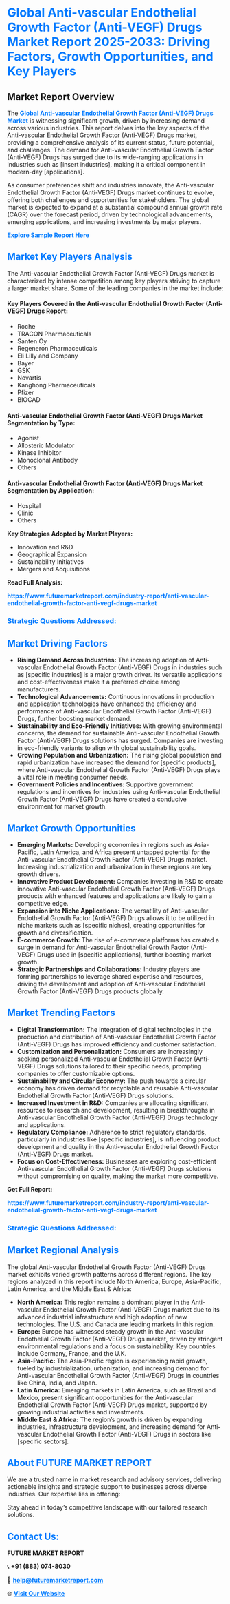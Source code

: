<h1 style="color: #007BFF;">Global Anti-vascular Endothelial Growth Factor (Anti-VEGF) Drugs Market Report 2025-2033: Driving Factors, Growth Opportunities, and Key Players</h1>

<section id="overview">
<h2>Market Report Overview</h2>
<p>The <a href="https://www.futuremarketreport.com/industry-report/anti-vascular-endothelial-growth-factor-anti-vegf-drugs-market" style="color: #007BFF; text-decoration: none;"><strong>Global Anti-vascular Endothelial Growth Factor (Anti-VEGF) Drugs Market</strong></a> is witnessing significant growth, driven by increasing demand across various industries. This report delves into the key aspects of the Anti-vascular Endothelial Growth Factor (Anti-VEGF) Drugs market, providing a comprehensive analysis of its current status, future potential, and challenges. The demand for Anti-vascular Endothelial Growth Factor (Anti-VEGF) Drugs has surged due to its wide-ranging applications in industries such as [insert industries], making it a critical component in modern-day [applications].</p>
<p>As consumer preferences shift and industries innovate, the Anti-vascular Endothelial Growth Factor (Anti-VEGF) Drugs market continues to evolve, offering both challenges and opportunities for stakeholders. The global market is expected to expand at a substantial compound annual growth rate (CAGR) over the forecast period, driven by technological advancements, emerging applications, and increasing investments by major players.</p>
</section>

<section id="overview">
<p><a href="https://www.futuremarketreport.com/request-sample/reportId=79036" style="color: #007BFF; text-decoration: none;"><strong>Explore Sample Report Here</strong></a></p>
</section>

<section id="key-players">
<h2 style="color: #007BFF;">Market Key Players Analysis</h2>
<p>The Anti-vascular Endothelial Growth Factor (Anti-VEGF) Drugs market is characterized by intense competition among key players striving to capture a larger market share. Some of the leading companies in the market include:</p>
<h4>Key Players Covered in the Anti-vascular Endothelial Growth Factor (Anti-VEGF) Drugs Report:</h4>
<ul><li>Roche</li><li>TRACON Pharmaceuticals</li><li>Santen Oy</li><li>Regeneron Pharmaceuticals</li><li>Eli Lilly and Company</li><li>Bayer</li><li>GSK</li><li>Novartis</li><li>Kanghong Pharmaceuticals</li><li>Pfizer</li><li>BIOCAD</li></ul>
<h4>Anti-vascular Endothelial Growth Factor (Anti-VEGF) Drugs Market Segmentation by Type:</h4>
<ul><li>Agonist</li><li>Allosteric Modulator</li><li>Kinase Inhibitor</li><li>Monoclonal Antibody</li><li>Others</li></ul>

<h4>Anti-vascular Endothelial Growth Factor (Anti-VEGF) Drugs Market Segmentation by Application:</h4>
<ul><li>Hospital</li><li>Clinic</li><li>Others</li></ul>
<p><strong>Key Strategies Adopted by Market Players:</strong></p>
<ul>
<li>Innovation and R&D</li>
<li>Geographical Expansion</li>
<li>Sustainability Initiatives</li>
<li>Mergers and Acquisitions</li>
</ul>
</section>

<section>
<p><strong>Read Full Analysis: </strong></p><a href="https://www.futuremarketreport.com/industry-report/anti-vascular-endothelial-growth-factor-anti-vegf-drugs-market" style="color: #007BFF; text-decoration: none;"><strong>https://www.futuremarketreport.com/industry-report/anti-vascular-endothelial-growth-factor-anti-vegf-drugs-market</strong></a>
<h3 style="color: #007BFF;">Strategic Questions Addressed:</h3>
</section>

<section id="driving-factors">
<h2 style="color: #007BFF;">Market Driving Factors</h2>
<ul>
<li><strong>Rising Demand Across Industries:</strong> The increasing adoption of Anti-vascular Endothelial Growth Factor (Anti-VEGF) Drugs in industries such as [specific industries] is a major growth driver. Its versatile applications and cost-effectiveness make it a preferred choice among manufacturers.</li>
<li><strong>Technological Advancements:</strong> Continuous innovations in production and application technologies have enhanced the efficiency and performance of Anti-vascular Endothelial Growth Factor (Anti-VEGF) Drugs, further boosting market demand.</li>
<li><strong>Sustainability and Eco-Friendly Initiatives:</strong> With growing environmental concerns, the demand for sustainable Anti-vascular Endothelial Growth Factor (Anti-VEGF) Drugs solutions has surged. Companies are investing in eco-friendly variants to align with global sustainability goals.</li>
<li><strong>Growing Population and Urbanization:</strong> The rising global population and rapid urbanization have increased the demand for [specific products], where Anti-vascular Endothelial Growth Factor (Anti-VEGF) Drugs plays a vital role in meeting consumer needs.</li>
<li><strong>Government Policies and Incentives:</strong> Supportive government regulations and incentives for industries using Anti-vascular Endothelial Growth Factor (Anti-VEGF) Drugs have created a conducive environment for market growth.</li>
</ul>
</section>

<section id="growth-opportunities">
<h2 style="color: #007BFF;">Market Growth Opportunities</h2>
<ul>
<li><strong>Emerging Markets:</strong> Developing economies in regions such as Asia-Pacific, Latin America, and Africa present untapped potential for the Anti-vascular Endothelial Growth Factor (Anti-VEGF) Drugs market. Increasing industrialization and urbanization in these regions are key growth drivers.</li>
<li><strong>Innovative Product Development:</strong> Companies investing in R&D to create innovative Anti-vascular Endothelial Growth Factor (Anti-VEGF) Drugs products with enhanced features and applications are likely to gain a competitive edge.</li>
<li><strong>Expansion into Niche Applications:</strong> The versatility of Anti-vascular Endothelial Growth Factor (Anti-VEGF) Drugs allows it to be utilized in niche markets such as [specific niches], creating opportunities for growth and diversification.</li>
<li><strong>E-commerce Growth:</strong> The rise of e-commerce platforms has created a surge in demand for Anti-vascular Endothelial Growth Factor (Anti-VEGF) Drugs used in [specific applications], further boosting market growth.</li>
<li><strong>Strategic Partnerships and Collaborations:</strong> Industry players are forming partnerships to leverage shared expertise and resources, driving the development and adoption of Anti-vascular Endothelial Growth Factor (Anti-VEGF) Drugs products globally.</li>
</ul>
</section>

<section id="trending-factors">
<h2 style="color: #007BFF;">Market Trending Factors</h2>
<ul>
<li><strong>Digital Transformation:</strong> The integration of digital technologies in the production and distribution of Anti-vascular Endothelial Growth Factor (Anti-VEGF) Drugs has improved efficiency and customer satisfaction.</li>
<li><strong>Customization and Personalization:</strong> Consumers are increasingly seeking personalized Anti-vascular Endothelial Growth Factor (Anti-VEGF) Drugs solutions tailored to their specific needs, prompting companies to offer customizable options.</li>
<li><strong>Sustainability and Circular Economy:</strong> The push towards a circular economy has driven demand for recyclable and reusable Anti-vascular Endothelial Growth Factor (Anti-VEGF) Drugs solutions.</li>
<li><strong>Increased Investment in R&D:</strong> Companies are allocating significant resources to research and development, resulting in breakthroughs in Anti-vascular Endothelial Growth Factor (Anti-VEGF) Drugs technology and applications.</li>
<li><strong>Regulatory Compliance:</strong> Adherence to strict regulatory standards, particularly in industries like [specific industries], is influencing product development and quality in the Anti-vascular Endothelial Growth Factor (Anti-VEGF) Drugs market.</li>
<li><strong>Focus on Cost-Effectiveness:</strong> Businesses are exploring cost-efficient Anti-vascular Endothelial Growth Factor (Anti-VEGF) Drugs solutions without compromising on quality, making the market more competitive.</li>
</ul>
</section>

<section>
<p><strong>Get Full Report: </strong></p><a href="https://www.futuremarketreport.com/industry-report/anti-vascular-endothelial-growth-factor-anti-vegf-drugs-market" style="color: #007BFF; text-decoration: none;"><strong>https://www.futuremarketreport.com/industry-report/anti-vascular-endothelial-growth-factor-anti-vegf-drugs-market</strong></a>
<h3 style="color: #007BFF;">Strategic Questions Addressed:</h3>
</section>


<section id="regional-analysis">
<h2 style="color: #007BFF;">Market Regional Analysis</h2>
<p>The global Anti-vascular Endothelial Growth Factor (Anti-VEGF) Drugs market exhibits varied growth patterns across different regions. The key regions analyzed in this report include North America, Europe, Asia-Pacific, Latin America, and the Middle East & Africa:</p>
<ul>
<li><strong>North America:</strong> This region remains a dominant player in the Anti-vascular Endothelial Growth Factor (Anti-VEGF) Drugs market due to its advanced industrial infrastructure and high adoption of new technologies. The U.S. and Canada are leading markets in this region.</li>
<li><strong>Europe:</strong> Europe has witnessed steady growth in the Anti-vascular Endothelial Growth Factor (Anti-VEGF) Drugs market, driven by stringent environmental regulations and a focus on sustainability. Key countries include Germany, France, and the U.K.</li>
<li><strong>Asia-Pacific:</strong> The Asia-Pacific region is experiencing rapid growth, fueled by industrialization, urbanization, and increasing demand for Anti-vascular Endothelial Growth Factor (Anti-VEGF) Drugs in countries like China, India, and Japan.</li>
<li><strong>Latin America:</strong> Emerging markets in Latin America, such as Brazil and Mexico, present significant opportunities for the Anti-vascular Endothelial Growth Factor (Anti-VEGF) Drugs market, supported by growing industrial activities and investments.</li>
<li><strong>Middle East & Africa:</strong> The region’s growth is driven by expanding industries, infrastructure development, and increasing demand for Anti-vascular Endothelial Growth Factor (Anti-VEGF) Drugs in sectors like [specific sectors].</li>
</ul>
</section>

<footer>
<h2 style="color: #007BFF;">About FUTURE MARKET REPORT</h2>
<p>We are a trusted name in market research and advisory services, delivering actionable insights and strategic support to businesses across diverse industries. Our expertise lies in offering:</p>

<p>Stay ahead in today’s competitive landscape with our tailored research solutions.</p>

<h2 style="color: #007BFF;">Contact Us:</h2>
<p><strong>FUTURE MARKET REPORT</strong></p>
<p>📞 <strong>+91 (883) 074-8030</strong></p>
<p>📧 <strong><a href="mailto:help@futuremarketreport.com" style="color: #007BFF;">help@futuremarketreport.com</a></strong></p>
<p>🌐 <strong><a href="https://www.futuremarketreport.com/" style="color: #007BFF;">Visit Our Website</a></strong></p>
</footer>